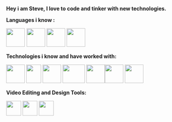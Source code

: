 **Hey i am Steve, I love to code and tinker with new technologies.**


**Languages i know :**

<img src="https://upload.wikimedia.org/wikipedia/commons/c/c3/Python-logo-notext.svg" width="50" height="50" style= margin-right:1px>        <img src="https://upload.wikimedia.org/wikipedia/commons/9/99/Unofficial_JavaScript_logo_2.svg" width="50" height="50">
<img src="https://upload.wikimedia.org/wikipedia/commons/1/19/C_Logo.png" width="50" height="50"> <img src="https://upload.wikimedia.org/wikipedia/commons/1/18/ISO_C%2B%2B_Logo.svg" width="50" height="50">

**Technologies i know and have worked with:**

<img src="https://upload.wikimedia.org/wikipedia/commons/thumb/6/61/HTML5_logo_and_wordmark.svg/240px-HTML5_logo_and_wordmark.svg.png" width="50" height="50">    <img src="https://upload.wikimedia.org/wikipedia/commons/thumb/d/d5/CSS3_logo_and_wordmark.svg/1200px-CSS3_logo_and_wordmark.svg.png" width="40" height="50">     <img src="https://store-speedtree-com.exactdn.com/site-assets/uploads/Unity-Logo-White.png?strip=all&lossy=1&quality=73&ssl=1" width="50" height="50">       <img src="https://scikit-learn.org/stable/_static/scikit-learn-logo-small.png" width="60" height="50">  <img src="https://cdn-images-1.medium.com/max/1200/1*iDQvKoz7gGHc6YXqvqWWZQ.png" width="50" height="50"><img src="https://static.wikia.nocookie.net/logopedia/images/a/ac/Android_Studio_Icon_2019.svg/revision/latest?cb=20210408161251" width="50" height="50">
<img src="https://upload.wikimedia.org/wikipedia/commons/a/a7/React-icon.svg" width="50" height="50">

**Video Editing and Design Tools:**

<img src="https://upload.wikimedia.org/wikipedia/commons/3/39/Vegas_Pro_15.0.png" width="40" height="40">     <img src="https://upload.wikimedia.org/wikipedia/commons/thumb/a/af/Adobe_Photoshop_CC_icon.svg/1200px-Adobe_Photoshop_CC_icon.svg.png" width="40" height="40">     <img src="https://upload.wikimedia.org/wikipedia/commons/thumb/c/cb/Adobe_After_Effects_CC_icon.svg/1200px-Adobe_After_Effects_CC_icon.svg.png" width="40" height="40">


